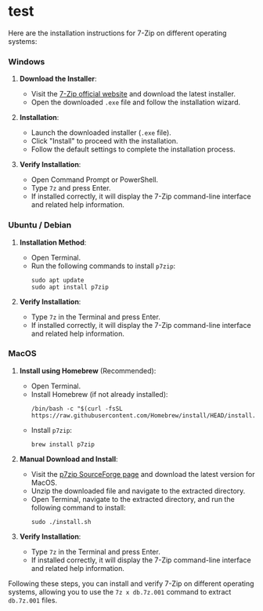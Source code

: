 # test
Here are the installation instructions for 7-Zip on different operating systems:

### Windows

1. **Download the Installer**:
   - Visit the [7-Zip official website](https://www.7-zip.org/) and download the latest installer.
   - Open the downloaded `.exe` file and follow the installation wizard.

2. **Installation**:
   - Launch the downloaded installer (`.exe` file).
   - Click "Install" to proceed with the installation.
   - Follow the default settings to complete the installation process.

3. **Verify Installation**:
   - Open Command Prompt or PowerShell.
   - Type `7z` and press Enter.
   - If installed correctly, it will display the 7-Zip command-line interface and related help information.

### Ubuntu / Debian

1. **Installation Method**:
   - Open Terminal.
   - Run the following commands to install `p7zip`:
     ```
     sudo apt update
     sudo apt install p7zip
     ```

2. **Verify Installation**:
   - Type `7z` in the Terminal and press Enter.
   - If installed correctly, it will display the 7-Zip command-line interface and related help information.

### MacOS

1. **Install using Homebrew** (Recommended):
   - Open Terminal.
   - Install Homebrew (if not already installed):
     ```
     /bin/bash -c "$(curl -fsSL https://raw.githubusercontent.com/Homebrew/install/HEAD/install.sh)"
     ```
   - Install `p7zip`:
     ```
     brew install p7zip
     ```

2. **Manual Download and Install**:
   - Visit the [p7zip SourceForge page](https://sourceforge.net/projects/p7zip/files/p7zip/) and download the latest version for MacOS.
   - Unzip the downloaded file and navigate to the extracted directory.
   - Open Terminal, navigate to the extracted directory, and run the following command to install:
     ```
     sudo ./install.sh
     ```

3. **Verify Installation**:
   - Type `7z` in the Terminal and press Enter.
   - If installed correctly, it will display the 7-Zip command-line interface and related help information.

Following these steps, you can install and verify 7-Zip on different operating systems, allowing you to use the `7z x db.7z.001` command to extract `db.7z.001` files.

